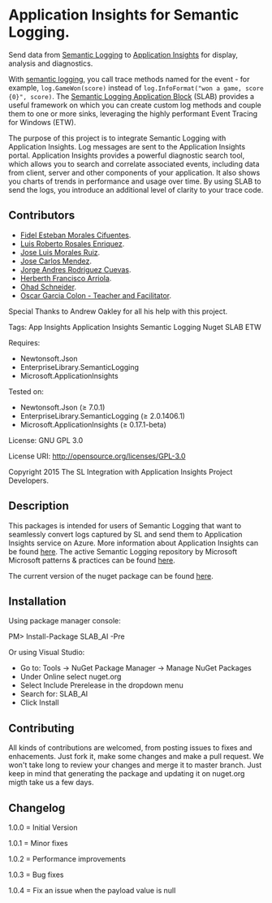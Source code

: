 # Application Insights for Semantic Logging.

Send data from [Semantic Logging](https://github.com/mspnp/semantic-logging) to [Application Insights](https://azure.microsoft.com/services/application-insights/) for display, analysis and diagnostics.

With [semantic logging](https://msdn.microsoft.com/library/dn440729.aspx), you call trace methods named for the event - for example, `log.GameWon(score)` instead of `log.InfoFormat("won a game, score {0}", score)`.  The [Semantic Logging Application Block](https://github.com/mspnp/semantic-logging) (SLAB) provides a useful framework on which you can create custom log methods and couple them to one or more sinks, leveraging the highly performant Event Tracing for Windows (ETW).

The purpose of this project is to integrate Semantic Logging with Application Insights. Log messages are sent to the Application Insights portal. Application Insights provides a powerful diagnostic search tool, which allows you to search and correlate associated events, including data from client, server and other components of your application. It also shows you charts of trends in performance and usage over time. By using SLAB to send the logs, you introduce an additional level of clarity to your trace code.


## Contributors ##
  - <a href='https://github.com/fidmor89'>Fidel Esteban Morales Cifuentes</a>.
  - <a href='https://github.com/chirislash'>Luis Roberto Rosales Enriquez</a>.
  - <a href='https://github.com/chepix10'>Jose Luis Morales Ruiz</a>.
  - <a href='https://github.com/josemen'>Jose Carlos Mendez</a>.
  - <a href='https://github.com/jarodriguez08'>Jorge Andres Rodriguez Cuevas</a>.
  - <a href='https://github.com/herbertharriola'>Herberth Francisco Arriola</a>.
  - <a href='https://github.com/ohadschn'>Ohad Schneider</a>.
  - <a href='https://github.com/oscargarciacolon'>Oscar Garcia Colon - Teacher and Facilitator</a>.
  

Special Thanks to 
Andrew Oakley for all his help with this project.


Tags: App Insights Application Insights Semantic Logging Nuget SLAB ETW

Requires: 
- Newtonsoft.Json
- EnterpriseLibrary.SemanticLogging
- Microsoft.ApplicationInsights

Tested on:
- Newtonsoft.Json (≥ 7.0.1)
- EnterpriseLibrary.SemanticLogging (≥ 2.0.1406.1)
- Microsoft.ApplicationInsights (≥ 0.17.1-beta)

License: GNU GPL 3.0

License URI: http://opensource.org/licenses/GPL-3.0

Copyright 2015 The SL Integration with Application Insights Project Developers.





## Description ##

This packages is intended for users of Semantic Logging that want to seamlessly convert logs captured by SL and send them to Application Insights service on Azure. More information about Application Insights can be found <a href='http://azure.microsoft.com/documentation/articles/app-insights-get-started/'>here</a>. 
The active Semantic Logging repository by Microsoft Microsoft patterns & practices can be found <a href='https://github.com/mspnp/semantic-logging'>here</a>. 

The current version of the nuget package can be found <a href='https://www.nuget.org/packages/SLAB_AI/'>here</a>. 

## Installation ##

Using package manager console:

PM> Install-Package SLAB_AI -Pre

Or using Visual Studio:
- Go to: Tools -> NuGet Package Manager -> Manage NuGet Packages
- Under Online select nuget.org
- Select Include Prerelease in the dropdown menu
- Search for: SLAB_AI
- Click Install



## Contributing ##
All kinds of contributions are welcomed, from posting issues to fixes and enhacements. Just fork it, make some changes and make a pull request. We won't take long to review your changes and merge it to master branch. Just keep in mind that generating the package and updating it on nuget.org migth take us a few days.



## Changelog ##

  1.0.0 = Initial Version
  
  1.0.1 = Minor fixes 
  
  1.0.2 = Performance improvements 
  
  1.0.3 = Bug fixes 
  
  1.0.4 = Fix an issue when the payload value is null

  
